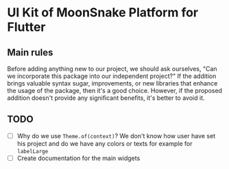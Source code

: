 # UI Kit of MoonSnake Platform for Flutter

## Main rules

Before adding anything new to our project, we should ask ourselves, "Can we incorporate this package into our independent project?" If the addition brings valuable syntax sugar, improvements, or new libraries that enhance the usage of the package, then it's a good choice. However, if the proposed addition doesn't provide any significant benefits, it's better to avoid it.

## TODO
- [ ] Why do we use `Theme.of(context)`? We don't know how user have set his project and do we have any colors or texts for example for `labelLarge`
- [ ] Create documentation for the main widgets